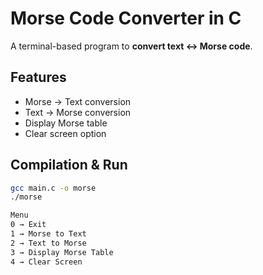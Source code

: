 # Morse Code Converter in C

A terminal-based program to **convert text ↔ Morse code**.

## Features
- Morse → Text conversion
- Text → Morse conversion
- Display Morse table
- Clear screen option



## Compilation & Run
```bash
gcc main.c -o morse
./morse

Menu
0 → Exit
1 → Morse to Text
2 → Text to Morse
3 → Display Morse Table
4 → Clear Screen
